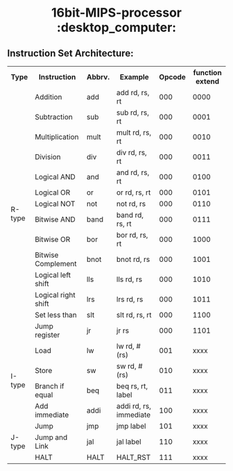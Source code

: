 <h1 align="center"> 16bit-MIPS-processor :desktop_computer:</h1>

## Instruction Set Architecture:

<table align="center">
    <tr>
        <th>Type</th>
        <th>Instruction</th>
        <th>Abbrv.</th>
        <th>Example</th>
        <th>Opcode</th>
        <th>function extend</th>
    </tr>
    <tr>
        <td rowspan='14'> R-type</td>
        <td>Addition</td>
        <td>add</td>
        <td>add rd, rs, rt</td>
        <td>000</td>
        <td>0000</td>
    </tr>
    <tr>
        <td>Subtraction</td>
        <td>sub</td>
        <td>sub rd, rs, rt</td>
        <td>000</td>
        <td>0001</td>
    </tr>
    <tr>
        <td>Multiplication</td>
        <td>mult</td>
        <td>mult rd, rs, rt</td>
        <td>000</td>
        <td>0010</td>
    </tr>
    <tr>
        <td>Division</td>
        <td>div</td>
        <td>div rd, rs, rt</td>
        <td>000</td>
        <td>0011</td>
    </tr>
    <tr>
        <td>Logical AND</td>
        <td>and</td>
        <td>and rd, rs, rt</td>
        <td>000</td>
        <td>0100</td>
    </tr>
    <tr>
        <td>Logical OR</td>
        <td>or</td>
        <td>or rd, rs, rt</td>
        <td>000</td>
        <td>0101</td>
    </tr>
    <tr>
        <td>Logical NOT</td>
        <td>not</td>
        <td>not rd, rs</td>
        <td>000</td>
        <td>0110</td>
    </tr>
    <tr>
        <td>Bitwise AND</td>
        <td>band</td>
        <td>band rd, rs, rt</td>
        <td>000</td>
        <td>0111</td>
    </tr>
    <tr>
        <td>Bitwise OR</td>
        <td>bor</td>
        <td>bor rd, rs, rt</td>
        <td>000</td>
        <td>1000</td>
    </tr>
    <tr>
        <td>Bitwise Complement</td>
        <td>bnot</td>
        <td>bnot rd, rs</td>
        <td>000</td>
        <td>1001</td>
    </tr>
    <tr>
        <td>Logical left shift</td>
        <td>lls</td>
        <td>lls rd, rs</td>
        <td>000</td>
        <td>1010</td>
    </tr>
    <tr>
        <td>Logical right shift</td>
        <td>lrs</td>
        <td>lrs rd, rs</td>
        <td>000</td>
        <td>1011</td>
    </tr>
    <tr>
        <td>Set less than</td>
        <td>slt</td>
        <td>slt rd, rs, rt</td>
        <td>000</td>
        <td>1100</td>
    </tr>
    <tr>
        <td>Jump register</td>
        <td>jr</td>
        <td>jr rs</td>
        <td>000</td>
        <td>1101</td>
    </tr>
    <tr>
        <td rowspan='4'> I-type</td>
        <td>Load</td>
        <td>lw</td>
        <td>lw rd, #(rs)</td>
        <td>001</td>
        <td>xxxx</td>
    </tr>
    <tr>
        <td>Store</td>
        <td>sw</td>
        <td>sw rd, #(rs)</td>
        <td>010</td>
        <td>xxxx</td>
    </tr>
    <tr>
        <td>Branch if equal</td>
        <td>beq</td>
        <td>beq rs, rt, label</td>
        <td>011</td>
        <td>xxxx</td>
    </tr>
    <tr>
        <td>Add immediate</td>
        <td>addi</td>
        <td>addi rd, rs, immediate</td>
        <td>100</td>
        <td>xxxx</td>
    </tr>
    <tr>
        <td rowspan='3'> J-type</td>
        <td>Jump</td>
        <td>jmp</td>
        <td>jmp label</td>
        <td>101</td>
        <td>xxxx</td>
    </tr>
    <tr>
        <td>Jump and Link</td>
        <td>jal</td>
        <td>jal label</td>
        <td>110</td>
        <td>xxxx</td>
    </tr>
    <tr>
        <td>HALT</td>
        <td>HALT</td>
        <td>HALT_RST</td>
        <td>111</td>
        <td>xxxx</td>
    </tr>
</table>
